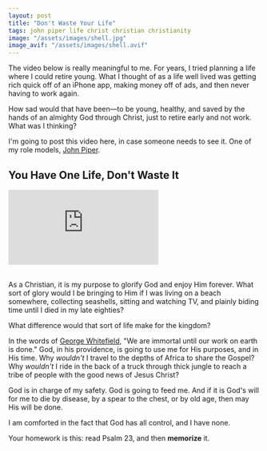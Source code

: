 ```yaml
---
layout: post
title: "Don't Waste Your Life"
tags: john piper life christ christian christianity
image: "/assets/images/shell.jpg"
image_avif: "/assets/images/shell.avif"
---
```


The video below is really meaningful to me. For years, I tried planning a life where I could retire young. What I thought of as a life well lived was getting rich quick off of an iPhone app, making money off of ads, and then never having to work again.

How sad would that have been—to be young, healthy, and saved by the hands of an almighty God through Christ, just to retire early and not work. What was I thinking?

I'm going to post this video here, in case someone needs to see it. One of my role models, <a href="https://twitter.com/JohnPiper" target="_blank">John Piper</a>.

## You Have One Life, Don't Waste It

<div class="iframeVideo">
	<iframe src="https://www.youtube.com/embed/mfpmbmsvu3A" frameborder="0" allowfullscreen></iframe>
</div>
<br>

As a Christian, it is my purpose to glorify God and enjoy Him forever. What sort of glory would I be bringing to Him if I was living on a beach somewhere, collecting seashells, sitting and watching TV, and plainly biding time until I died in my late eighties?

What difference would that sort of life make for the kingdom?

In the words of <a href="https://en.wikipedia.org/wiki/George_Whitefield" target="_blank">George Whitefield</a>, "We are immortal until our work on earth is done." God, in his providence, is going to use me for His purposes, and in His time. Why *wouldn't* I travel to the depths of Africa to share the Gospel? Why *wouldn't* I ride in the back of a truck through thick jungle to reach a tribe of people with the good news of Jesus Christ?

God is in charge of my safety. God is going to feed me. And if it is God's will for me to die by disease, by a spear to the chest, or by old age, then may His will be done.

I am comforted in the fact that God has all control, and I have none.

Your homework is this: read Psalm 23, and then **memorize** it.